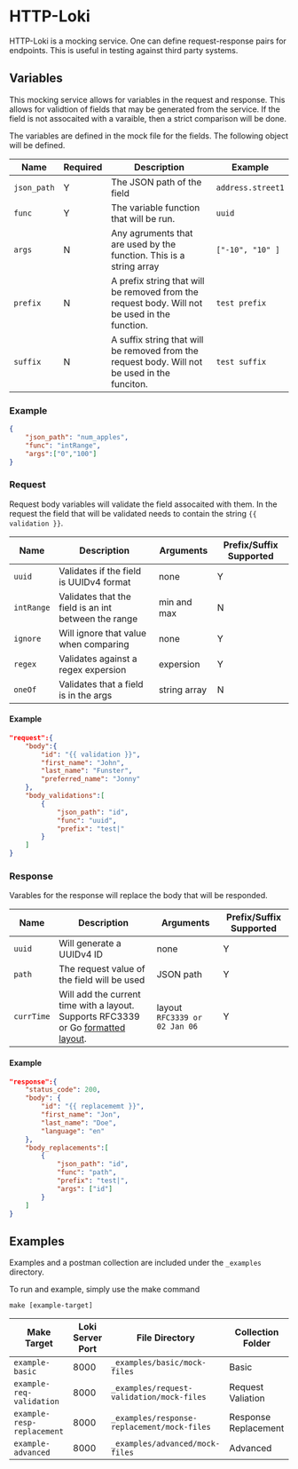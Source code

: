 # HTTP-Loki
HTTP-Loki is a mocking service.  One can define request-response pairs for endpoints.  This is useful in testing against third party systems.

## Variables
This mocking service allows for variables in the request and response.  This allows for validtion of fields that may be generated from the service.  If the field is not assocaited with a varaible, then a strict comparison will be done. 

The variables are defined in the mock file for the fields.  The following object will be defined.

| Name | Required | Description | Example |
|------|----------|-------------|---------|
| `json_path` | Y | The JSON path of the field | `address.street1` |
| `func` | Y | The variable function that will be run. | `uuid` |
| `args` | N | Any agruments that are used by the function.  This is a string array | `["-10", "10" ]` |
| `prefix` | N | A prefix string that will be removed from the request body.  Will not be used in the function. | `test prefix` |
| `suffix` | N | A suffix string that will be removed from the request body.  Will not be used in the funciton. | `test suffix` |

### Example
```json
{
    "json_path": "num_apples",
    "func": "intRange",
    "args":["0","100"]
}
```

### Request
Request body variables will validate the field assocaited with them.  In the request the field that will be validated needs to contain the string `{{ validation }}`. 

| Name | Description | Arguments | Prefix/Suffix Supported |
|------|-------------|-------------|-----------------------|
| `uuid` | Validates if the field is UUIDv4 format | none | Y |
| `intRange` | Validates that the field is an int between the range | min and max | N |
| `ignore` | Will ignore that value when comparing | none | Y |
| `regex` | Validates against a regex expersion | expersion | Y |
| `oneOf` | Validates that a field is in the args | string array | N |

#### Example
```json
"request":{
    "body":{
        "id": "{{ validation }}",
        "first_name": "John",
        "last_name": "Funster",
        "preferred_name": "Jonny"
    },
    "body_validations":[
        {
            "json_path": "id",
            "func": "uuid",
            "prefix": "test|"
        }
    ]
}
```

### Response
Varables for the response will replace the body that will be responded.

| Name | Description | Arguments | Prefix/Suffix Supported |
|------|-------------|-------------|-----------------------|
| `uuid`| Will generate a UUIDv4 ID | none | Y |
| `path` | The request value of the field will be used | JSON path | Y |
| `currTime` | Will add the current time with a layout.  Supports RFC3339 or Go [formatted layout](https://pkg.go.dev/time).| layout `RFC3339 or 02 Jan 06` | Y | 

#### Example
```json
"response":{
    "status_code": 200,
    "body": {
        "id": "{{ replacememt }}",
        "first_name": "Jon",
        "last_name": "Doe",
        "language": "en"
    },
    "body_replacements":[
        {
            "json_path": "id",
            "func": "path",
            "prefix": "test|",
            "args": ["id"]
        }
    ]
}
```

## Examples
Examples and a postman collection are included under the `_examples` directory.

To run and example, simply use the make command
```
make [example-target]
```

| Make Target | Loki Server Port | File Directory | Collection Folder |
|-------------|-------------------|--------------|---------------------|
| `example-basic` | 8000 | `_examples/basic/mock-files` | Basic |
| `example-req-validation` | 8000 | `_examples/request-validation/mock-files` | Request Valiation |
| `example-resp-replacement` | 8000 | `_examples/response-replacement/mock-files` | Response Replacement |
| `example-advanced` | 8000 | `_examples/advanced/mock-files` | Advanced |
